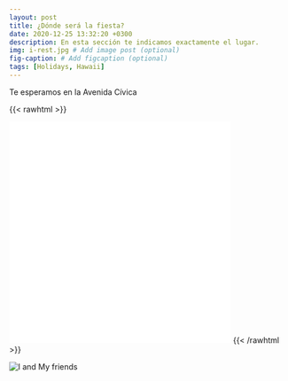```yaml
---
layout: post
title: ¿Dónde será la fiesta?
date: 2020-12-25 13:32:20 +0300
description: En esta sección te indicamos exactamente el lugar.
img: i-rest.jpg # Add image post (optional)
fig-caption: # Add figcaption (optional)
tags: [Holidays, Hawaii]
---
```

Te esperamos en la Avenida Cívica 


{{< rawhtml >}}
<iframe src="../map.html" width="400" height="400" frameborder="0" style="border:0;" allowfullscreen="" aria-hidden="false" tabindex="0">
</iframe>
{{< /rawhtml >}}



![I and My friends]({{site.baseurl}}/assets/img/we-in-rest.jpg)

